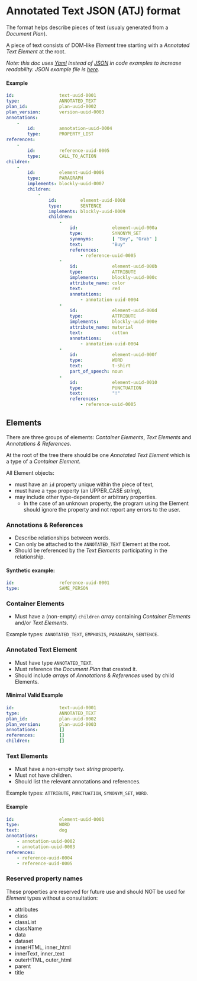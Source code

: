 #   Annotated Text JSON (ATJ) format

The format helps describe pieces of text (usualy generated from a _Document Plan_).

A piece of text consists of DOM-like _Element_ tree starting with a _Annotated Text Element_ at the root.

_*Note:* this doc uses [Yaml] instead of [JSON] in code examples to increase readability. JSON example file is [here](variants-example.json)._

####    Example

```yaml
id:                 text-uuid-0001
type:               ANNOTATED_TEXT
plan_id:            plan-uuid-0002
plan_version:       version-uuid-0003
annotations:
    -
        id:         annotation-uuid-0004
        type:       PROPERTY_LIST
references:
    -
        id:         reference-uuid-0005
        type:       CALL_TO_ACTION
children:
    -
        id:         element-uuid-0006
        type:       PARAGRAPH
        implements: blockly-uuid-0007
        children:
            -
                id:         element-uuid-0008
                type:       SENTENCE
                implements: blockly-uuid-0009
                children:
                    -
                        id:             element-uuid-000a
                        type:           SYNONYM_SET
                        synonyms:       [ "Buy", "Grab" ]
                        text:           "Buy"
                        references:
                            - reference-uuid-0005
                    -
                        id:             element-uuid-000b
                        type:           ATTRIBUTE
                        implements:     blockly-uuid-000c
                        attribute_name: color
                        text:           red
                        annotations:
                            - annotation-uuid-0004
                    -
                        id:             element-uuid-000d
                        type:           ATTRIBUTE
                        implements:     blockly-uuid-000e
                        attribute_name: material
                        text:           cotton
                        annotations:
                            - annotation-uuid-0004
                    -
                        id:             element-uuid-000f
                        type:           WORD
                        text:           t-shirt
                        part_of_speech: noun
                    -
                        id:             element-uuid-0010
                        type:           PUNCTUATION
                        text:           "!"
                        references:
                            - reference-uuid-0005
```

## Elements

There are three groups of elements: _Container Elements_, _Text Elements_ and _Annotations & References_.

At the root of the tree there should be one _Annotated Text Element_ which is a type of a _Container Element_.

All Element objects:

*   must have an `id` property unique within the piece of text,
*   must have a `type` property (an UPPER_CASE _string_),
*   may include other type-dependent or arbitrary properties.
    * In the case of an unknown property, the program using the Element should ignore the property and not report any errors to the user.

### Annotations & References

*   Describe relationships between words.
*   Can only be attached to the `ANNOTATED_TEXT` Element at the root.
*   Should be referenced by the _Text Elements_ participating in the relationship.

####    Synthetic example:
```yaml
id:                 reference-uuid-0001
type:               SAME_PERSON
```

### Container Elements

*   Must have a (non-empty) `children` _array_ containing _Container Elements_ and/or _Text Elements_.

Example types: `ANNOTATED_TEXT`, `EMPHASIS`, `PARAGRAPH`, `SENTENCE`.

### Annotated Text Element

*   Must have type `ANNOTATED_TEXT`.
*   Must reference the _Document Plan_ that created it.
*   Should include _arrays_ of _Annotations & References_ used by child Elements.

####    Minimal Valid Example
```yaml
id:                 text-uuid-0001
type:               ANNOTATED_TEXT
plan_id:            plan-uuid-0002
plan_version:       plan-uuid-0003
annotations:        []
references:         []
children:           []
```

### Text Elements

*   Must have a non-empty `text` _string_ property.
*   Must not have children.
*   Should list the relevant annotations and references.

Example types: `ATTRIBUTE`, `PUNCTUATION`, `SYNONYM_SET`, `WORD`.

####    Example
```yaml
id:                 element-uuid-0001
type:               WORD
text:               dog
annotations:
    - annotation-uuid-0002
    - annotation-uuid-0003
references:
    - reference-uuid-0004
    - reference-uuid-0005
```

### Reserved property names

These properties are reserved for future use and should NOT be used for _Element_ types without a consultation:

*   attributes
*   class
*   classList
*   className
*   data
*   dataset
*   innerHTML, inner_html
*   innerText, inner_text
*   outerHTML, outer_html
*   parent
*   title


[JSON]:             https://json.org/
[Yaml]:             https://yaml.org/
